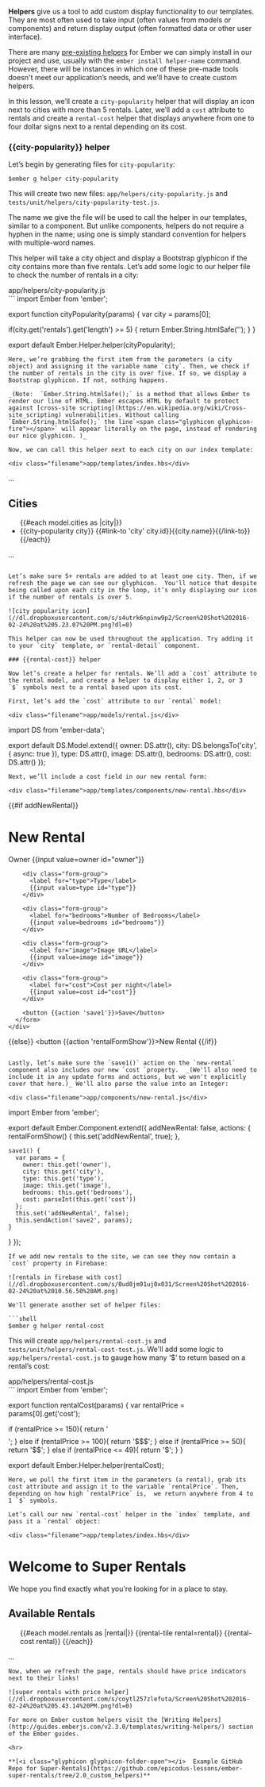 
**Helpers** give us a tool to add custom display functionality to our templates. They are most often used to take input (often values from models or components) and return display output (often formatted data or other user interface). 

There are many [pre-existing helpers](http://emberobserver.com/categories/helpers-and-utilities) for Ember we can simply install in our project and use, usually with the `ember install helper-name` command. However, there will be instances in which one of these pre-made tools doesn't meet our application’s needs, and we'll have to create custom helpers.

In this lesson, we’ll create a `city-popularity` helper that will display an icon next to cities with more than 5 rentals. Later, we’ll add a `cost` attribute to rentals and create a `rental-cost` helper that displays anywhere from one to four dollar signs next to a rental depending on its cost. 

### {{city-popularity}} helper

Let’s begin by generating files for `city-popularity`:

```shell
$ember g helper city-popularity
```

This will create two new files: `app/helpers/city-popularity.js` and `tests/unit/helpers/city-popularity-test.js`. 

 The name we give the file will be used to call the helper in our templates, similar to a component. But unlike components, helpers do not require a hyphen in the name; using one is simply standard convention for helpers with multiple-word names.

This helper will take a city object and display a Bootstrap glyphicon if the city contains more than five rentals. Let’s add some logic to our helper file to check the number of rentals in a city:

<div class="filename">app/helpers/city-popularity.js</div>
```
import Ember from 'ember';

export function cityPopularity(params) {
  var city = params[0];

  if(city.get('rentals').get('length') >= 5) {
    return Ember.String.htmlSafe('<span class="glyphicon glyphicon-fire"></span>');
  }
}

export default Ember.Helper.helper(cityPopularity);

```
Here, we’re grabbing the first item from the parameters (a city object) and assigning it the variable name `city`. Then, we check if the number of rentals in the city is over five. If so, we display a Bootstrap glyphicon. If not, nothing happens. 

_(Note:  `Ember.String.htmlSafe();` is a method that allows Ember to render our line of HTML. Ember escapes HTML by default to protect against [cross-site scripting](https://en.wikipedia.org/wiki/Cross-site_scripting) vulnerabilities. Without calling `Ember.String.htmlSafe();` the line`<span class="glyphicon glyphicon-fire"></span>` will appear literally on the page, instead of rendering our nice glyphicon. )_

Now, we can call this helper next to each city on our index template:

<div class="filename">app/templates/index.hbs</div>
```
...
<h2> Cities </h2>

<ul>
  {{#each model.cities as |city|}}
    <li>{{city-popularity city}} {{#link-to 'city' city.id}}{{city.name}}{{/link-to}}</li>
  {{/each}}
</ul>
...

```

Let’s make sure 5+ rentals are added to at least one city. Then, if we refresh the page we can see our glyphicon.  You'll notice that despite being called upon each city in the loop, it’s only displaying our icon if the number of rentals is over 5.  

![city popularity icon](//dl.dropboxusercontent.com/s/s4utrk6npinw9p2/Screen%20Shot%202016-02-24%20at%205.23.07%20PM.png?dl=0)

This helper can now be used throughout the application. Try adding it to your `city` template, or `rental-detail` component.

### {{rental-cost}} helper

Now let’s create a helper for rentals. We’ll add a `cost` attribute to the rental model, and create a helper to display either 1, 2, or 3  `$` symbols next to a rental based upon its cost.

First, let’s add the `cost` attribute to our `rental` model:

<div class="filename">app/models/rental.js</div>
```
import DS from 'ember-data';

export default DS.Model.extend({
  owner: DS.attr(),
  city: DS.belongsTo('city', { async: true }),
  type: DS.attr(),
  image: DS.attr(),
  bedrooms: DS.attr(),
  cost: DS.attr()
});

```
Next, we’ll include a cost field in our new rental form:

<div class="filename">app/templates/components/new-rental.hbs</div>
```
{{#if addNewRental}}
  <h1>New Rental</h1>
    <div>
      <form>
        <div class="form-group">
          <label for="owner">Owner</label>
          {{input value=owner id="owner"}}
        </div>

        <div class="form-group">
          <label for="type">Type</label>
          {{input value=type id="type"}}
        </div>

        <div class="form-group">
          <label for="bedrooms">Number of Bedrooms</label>
          {{input value=bedrooms id="bedrooms"}}
        </div>

        <div class="form-group">
          <label for="image">Image URL</label>
          {{input value=image id="image"}}
        </div>

        <div class="form-group">
          <label for="cost">Cost per night</label>
          {{input value=cost id="cost"}}
        </div>

        <button {{action 'save1'}}>Save</button>
      </form>
    </div>
{{else}}
    <button {{action 'rentalFormShow'}}>New Rental</button>
{{/if}}
```

Lastly, let’s make sure the `save1()` action on the `new-rental` component also includes our new `cost `property.  _(We'll also need to include it in any update forms and actions, but we won't explicitly cover that here.)_ We'll also parse the value into an Integer:

<div class="filename">app/components/new-rental.js</div>
```
import Ember from 'ember';

export default Ember.Component.extend({
  addNewRental: false,
  actions: {
    rentalFormShow() {
      this.set('addNewRental', true);
    },

    save1() {
      var params = {
        owner: this.get('owner'),
        city: this.get('city'),
        type: this.get('type'),
        image: this.get('image'),
        bedrooms: this.get('bedrooms'),
        cost: parseInt(this.get('cost'))
      };
      this.set('addNewRental', false);
      this.sendAction('save2', params);
    }
  }
});
```
If we add new rentals to the site, we can see they now contain a `cost` property in Firebase:

![rentals in firebase with cost](//dl.dropboxusercontent.com/s/0ud8jm91uj0x031/Screen%20Shot%202016-02-24%20at%2010.56.50%20AM.png)

We'll generate another set of helper files:

```shell
$ember g helper rental-cost
```
This will create `app/helpers/rental-cost.js` and `tests/unit/helpers/rental-cost-test.js`. We'll add some logic to `app/helpers/rental-cost.js` to  gauge how many  ‘$’  to return based on a rental’s cost:

<div class="filename">app/helpers/rental-cost.js</div>
```
import Ember from 'ember';

export function rentalCost(params) {
  var rentalPrice = params[0].get('cost');

  if (rentalPrice >= 150){
    return '$$$$';
  } else if (rentalPrice >= 100){
    return '$$$';
  } else if (rentalPrice >= 50){
    return '$$';
  } else if (rentalPrice <= 49){
    return '$';
  }
}

export default Ember.Helper.helper(rentalCost);


```
Here, we pull the first item in the parameters (a rental), grab its cost attribute and assign it to the variable `rentalPrice`. Then, depending on how high `rentalPrice` is,  we return anywhere from 4 to 1 `$` symbols.

Let’s call our new `rental-cost` helper in the `index` template, and pass it a `rental` object:

<div class="filename">app/templates/index.hbs</div>
```
<h1> Welcome to Super Rentals </h1>

We hope you find exactly what you're looking for in a place to stay.

<h2> Available Rentals </h2>

<ul>
  {{#each model.rentals as |rental|}}
    {{rental-tile rental=rental}} {{rental-cost rental}}
  {{/each}}
</ul>
...

```
Now, when we refresh the page, rentals should have price indicators next to their links! 

![super rentals with price helper](//dl.dropboxusercontent.com/s/coytl257zlefuta/Screen%20Shot%202016-02-24%20at%205.43.14%20PM.png?dl=0)

For more on Ember custom helpers visit the [Writing Helpers](http://guides.emberjs.com/v2.3.0/templates/writing-helpers/) section of the Ember guides. 

<hr>

**[<i class="glyphicon glyphicon-folder-open"></i>  Example GitHub Repo for Super-Rentals](https://github.com/epicodus-lessons/ember-super-rentals/tree/2.0_custom_helpers)**
